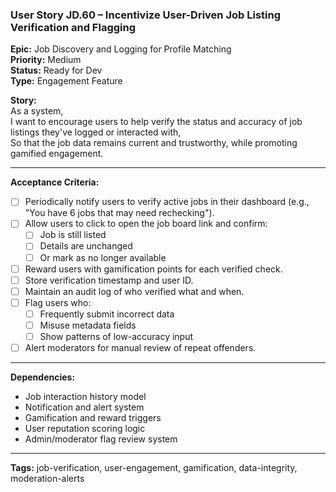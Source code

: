 ### User Story JD.60 – Incentivize User-Driven Job Listing Verification and Flagging

**Epic:** Job Discovery and Logging for Profile Matching  
**Priority:** Medium  
**Status:** Ready for Dev  
**Type:** Engagement Feature  

**Story:**  
As a system,  
I want to encourage users to help verify the status and accuracy of job listings they've logged or interacted with,  
So that the job data remains current and trustworthy, while promoting gamified engagement.

---

**Acceptance Criteria:**
- [ ] Periodically notify users to verify active jobs in their dashboard (e.g., "You have 6 jobs that may need rechecking").
- [ ] Allow users to click to open the job board link and confirm:
  - [ ] Job is still listed
  - [ ] Details are unchanged
  - [ ] Or mark as no longer available
- [ ] Reward users with gamification points for each verified check.
- [ ] Store verification timestamp and user ID.
- [ ] Maintain an audit log of who verified what and when.
- [ ] Flag users who:
  - [ ] Frequently submit incorrect data
  - [ ] Misuse metadata fields
  - [ ] Show patterns of low-accuracy input
- [ ] Alert moderators for manual review of repeat offenders.

---

**Dependencies:**
- Job interaction history model
- Notification and alert system
- Gamification and reward triggers
- User reputation scoring logic
- Admin/moderator flag review system

---

**Tags:** job-verification, user-engagement, gamification, data-integrity, moderation-alerts
